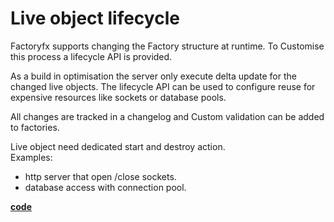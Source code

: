 # Live object lifecycle
Factoryfx supports changing the Factory structure at runtime.
To Customise this process a lifecycle API is provided.

As a build in optimisation the server only execute delta update for the changed live objects.
The lifecycle API can be used to configure reuse for expensive resources like sockets or database pools.

All changes are tracked in a changelog and Custom validation can be added to factories.

Live object need dedicated start and destroy action. <br/>
Examples:<br/>
* http server that open /close sockets.
* database access with connection pool.

[**code**](https://github.com/factoryfx/factoryfx/tree/master/docu/src/main/java/io/github/factoryfx/docu/lifecycle)